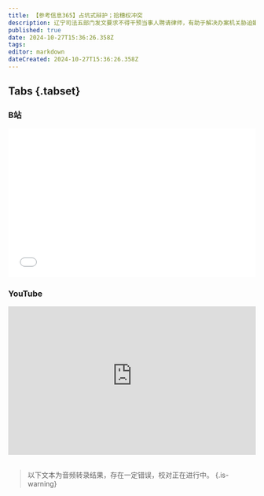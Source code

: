 ```yaml
---
title: 【参考信息365】占坑式辩护；拾穗权冲突
description: 辽宁司法五部门发文要求不得干预当事人聘请律师，有助于解决办案机关胁迫嫌疑人、被告人不要请律师或者换律师等问题，但无法解决“占坑式辩护”。认罪认罚从宽制度写入刑诉法5年，实务中变成“认罪放人，不认不放”。河北两名老人在收割完的地里捡拾玉米，被承包户者殴打致一死一伤；陕西农户用加特林烟花驱逐捡拾者，收割机作为新生产力激化了拾穗权旧矛盾。伊拉克小麦大丰收，可以自给自足；苏丹面临全世界40年来最严重饥荒。
published: true
date: 2024-10-27T15:36:26.358Z
tags: 
editor: markdown
dateCreated: 2024-10-27T15:36:26.358Z
---
```


## Tabs {.tabset}
### B站
<div style="position: relative; padding: 30% 45%;">
<iframe style="position: absolute; width: 100%; height: 100%; left: 0; top: 0;" src="//player.bilibili.com/player.html?&bvid=BV1tD1uYfEg6&page=1&as_wide=1&high_quality=1&danmaku=1&autoplay=0" scrolling="no" border="0" frameborder="no" framespacing="0" allowfullscreen="true"></iframe>
</div>

### YouTube
<div style="position: relative; padding: 30% 45%;">
<iframe style="position: absolute; top: 0; left: 0; width: 100%; height: 100%;" src="https://www.youtube-nocookie.com/embed/YouTubeVID" title="YouTube video player" frameborder="0" allow="accelerometer; autoplay; clipboard-write; encrypted-media; gyroscope; picture-in-picture" allowfullscreen></iframe>
</div>

## 

> 以下文本为音频转录结果，存在一定错误，校对正在进行中。
{.is-warning}


